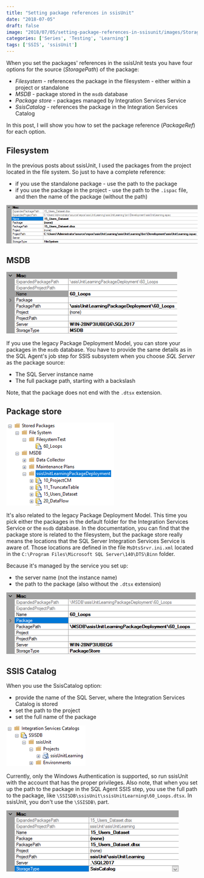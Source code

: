 ```yaml
---
title: "Setting package references in ssisUnit"
date: "2018-07-05"
draft: false
image: "2018/07/05/setting-package-references-in-ssisunit/images/StorageType_MSDB.png"
categories: ['Series', 'Testing', 'Learning']
tags: ['SSIS', 'ssisUnit']
---
```


When you set the packages' references in the ssisUnit tests you have four options for the source (_StoragePath_) of the package:

- _Filesystem_ - references the package in the filesystem - either within a project or standalone
- _MSDB_ - package stored in the `msdb` database
- _Package store_ - packages managed by Integration Services Service
- _SsisCatalog_ - references the package in the Integration Services Catalog

In this post, I will show you how to set the package reference (_PackageRef_) for each option.

## Filesystem

In the previous posts about ssisUnit, I used the packages from the project located in the file system. So just to have a complete reference:

- if you use the standalone package - use the path to the package
- if you use the package in the project - use the path to the `.ispac` file, and then the name of the package (without the path)

[![StorageType Filesystem](images/StorageType_Filesystem.png#center)](images/StorageType_Filesystem.png)

## MSDB

[![StorageType MSDB](images/StorageType_MSDB.png#center)](images/StorageType_MSDB.png)

If you use the legacy Package Deployment Model, you can store your packages in the `msdb` database. You have to provide the same details as in the SQL Agent's job step for SSIS subsystem when you choose _SQL Server_ as the package source:

- The SQL Server instance name
- The full package path, starting with a backslash

Note, that the package does not end with the `.dtsx` extension.

## Package store

[![SSIS PackageStore](images/PackageStore.png#center)](images/PackageStore.png)

It's also related to the legacy Package Deployment Model. This time you pick either the packages in the default folder for the Integration Services Service or the `msdb` database. In the documentation, you can find that the package store is related to the filesystem, but the package store really means the locations that the SQL Server Integration Services Service is aware of. Those locations are defined in the file `MsDtsSrvr.ini.xml` located in the `C:\Program Files\Microsoft SQL Server\140\DTS\Binn` folder.

Because it's managed by the service you set up:

- the server name (not the instance name)
- the path to the package (also without the `.dtsx` extension)

[![StorageType PacjageStore](images/StorageType_PackageStore.png#center)](images/StorageType_PackageStore.png)

## SSIS Catalog

When you use the SsisCatalog option:

- provide the name of the SQL Server, where the Integration Services Catalog is stored
- set the path to the project
- set the full name of the package

[![SSIS Catalog path](images/SSISCatalogPath.png#center)](images/SSISCatalogPath.png)

Currently, only the Windows Authentication is supported, so run ssisUnit with the account that has the proper privileges. Also note, that when you set up the path to the package in the SQL Agent SSIS step, you use the full path to the package, like `\SSISDB\ssisUnit\ssisUnitLearning\60_Loops.dtsx`. In ssisUnit, you don't use the `\SSISDB\` part.

[![StorageType SsisCatalog](images/StorageType_SsisCatalog.png#center)](images/StorageType_SsisCatalog.png)
